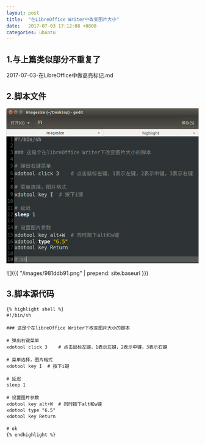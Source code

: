 ```yaml
---
layout: post
title:  "在LibreOffice Writer中改变图片大小"
date:   2017-07-03 17:12:08 +0800
categories: ubuntu
---
```


## 1.与上篇类似部分不重复了

2017-07-03-在LibreOffice中做高亮标记.md

## 2.脚本文件

![](../images/981ddb91.png)

![]({{ "/images/981ddb91.png" | prepend: site.baseurl }})

## 3.脚本源代码

    {% highlight shell %}
    #!/bin/sh
    
    ### 这是个在libreOffice Writer下改变图片大小的脚本
    
    # 弹出右键菜单
    xdotool click 3    # 点击鼠标左键，1表示左键，2表示中键，3表示右键
    
    # 菜单选择，图片格式
    xdotool key I  # 按下i键
    
    # 延迟
    sleep 1
    
    # 设置图片参数
    xdotool key alt+W  # 同时按下alt和w键
    xdotool type "6.5"
    xdotool key Return
    
    # ok
    {% endhighlight %}


